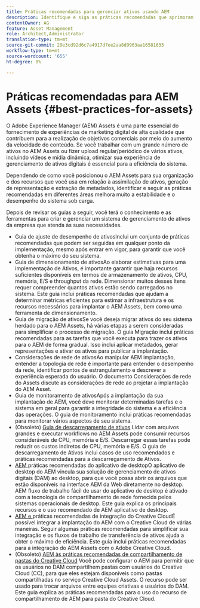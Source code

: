 ```yaml
---
title: Práticas recomendadas para gerenciar ativos usando AEM
description: Identifique e siga as práticas recomendadas que aprimoram a estabilidade e o desempenho do sistema sob carga, dependendo da implantação do AEM Assets e dos recursos usados para assimilar e processar ativos.
contentOwner: AG
feature: Asset Management
role: Architect,Administrator
translation-type: tm+mt
source-git-commit: 29e3cd92d6c7a4917d7ee2aa8d9963aa16581633
workflow-type: tm+mt
source-wordcount: '655'
ht-degree: 0%

---
```



# Práticas recomendadas para AEM Assets {#best-practices-for-assets}

O Adobe Experience Manager (AEM) Assets é uma parte essencial do fornecimento de experiências de marketing digital de alta qualidade que contribuem para a realização de objetivos comerciais por meio do aumento da velocidade do conteúdo. Se você trabalhar com um grande número de ativos no AEM Assets ou fizer upload regular/periódico de vários ativos, incluindo vídeos e mídia dinâmica, otimizar sua experiência de gerenciamento de ativos digitais é essencial para a eficiência do sistema.

Dependendo de como você posicionou o AEM Assets para sua organização e dos recursos que você usa em relação à assimilação de ativos, geração de representação e extração de metadados, identificar e seguir as práticas recomendadas em diferentes áreas melhora muito a estabilidade e o desempenho do sistema sob carga.

Depois de revisar os guias a seguir, você terá o conhecimento e as ferramentas para criar e gerenciar um sistema de gerenciamento de ativos da empresa que atenda às suas necessidades.

* [](performance-tuning-guidelines.md)
Guia de ajuste de desempenho de ativosInclui um conjunto de práticas recomendadas que podem ser seguidas em qualquer ponto da implementação, mesmo após entrar em vigor, para garantir que você obtenha o máximo do seu sistema.
* [](assets-sizing-guide.md)
Guia de dimensionamento de ativosAo elaborar estimativas para uma implementação de Ativos, é importante garantir que haja recursos suficientes disponíveis em termos de armazenamento de ativos, CPU, memória, E/S e throughput da rede. Dimensionar muitos desses itens requer compreender quantos ativos estão sendo carregados no sistema. Este guia inclui práticas recomendadas que ajudam a determinar métricas eficientes para estimar a infraestrutura e os recursos necessários para implantar o AEM Assets, bem como uma ferramenta de dimensionamento.
* [](assets-migration-guide.md)
Guia de migração de ativosSe você deseja migrar ativos do seu sistema herdado para o AEM Assets, há várias etapas a serem consideradas para simplificar o processo de migração. O guia Migração inclui práticas recomendadas para as tarefas que você executa para trazer os ativos para o AEM de forma gradual. Isso inclui aplicar metadados, gerar representações e ativar os ativos para publicar a implantação.
* [](assets-network-considerations.md)
Considerações de rede de ativosAo manipular AEM implantação, entender a topologia de rede é importante para entender o desempenho da rede, identificar pontos de estrangulamento e descrever a experiência esperada do usuário. O documento Considerações de rede do Assets discute as considerações de rede ao projetar a implantação do AEM Asset.
* [](assets-monitoring-best-practices.md)
Guia de monitoramento de ativosApós a implantação da sua implantação de AEM, você deve monitorar determinadas tarefas e o sistema em geral para garantir a integridade do sistema e a eficiência das operações. O guia de monitoramento inclui práticas recomendadas para monitorar vários aspectos de seu sistema.
* (Obsoleto) [Guia de descarregamento de ativos](assets-offloading-best-practices.md)
Lidar com arquivos grandes e executar workflows no AEM Assets pode consumir recursos consideráveis de CPU, memória e E/S. Descarregar essas tarefas pode reduzir os custos indiretos de CPU, memória e E/S. O guia de descarregamento de Ativos inclui casos de uso recomendados e práticas recomendadas para a descarregamento de Ativos.
* [AEM ](https://helpx.adobe.com/experience-manager/desktop-app/aem-desktop-app-best-practices.html)
práticas recomendadas do aplicativo de desktopO aplicativo de desktop do AEM vincula sua solução de gerenciamento de ativos digitais (DAM) ao desktop, para que você possa abrir os arquivos que estão disponíveis na interface AEM da Web diretamente no desktop. AEM fluxo de trabalho fácil de usar do aplicativo de desktop é ativado com a tecnologia de compartilhamento de rede fornecida pelos sistemas operacionais de desktop. Este guia explica os principais recursos e o uso recomendado de AEM aplicativo de desktop.
* [AEM e ](aem-cc-integration-best-practices.md)
práticas recomendadas de integração do Creative CloudÉ possível integrar a implantação do AEM com o Creative Cloud de várias maneiras. Seguir algumas práticas recomendadas para simplificar sua integração e os fluxos de trabalho de transferência de ativos ajuda a obter o máximo de eficiência. Este guia inclui práticas recomendadas para a integração do AEM Assets com o Adobe Creative Cloud.
* (Obsoleto) [AEM às práticas recomendadas de compartilhamento de pastas do Creative Cloud](aem-cc-folder-sharing-best-practices.md)
Você pode configurar o AEM para permitir que os usuários no DAM compartilhem pastas com usuários do Creative Cloud (CC), para que eles estejam disponíveis como pastas compartilhadas no serviço Creative Cloud Assets. O recurso pode ser usado para trocar arquivos entre equipes criativas e usuários do DAM. Este guia explica as práticas recomendadas para o uso do recurso de compartilhamento de AEM para pasta do Creative Cloud.
